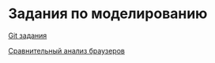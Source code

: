 # Задания по моделированию

<a href="./labs/GIT.md">Git задания</a>

<a href="./labs/HTML.md">Сравнительный анализ браузеров</a>


